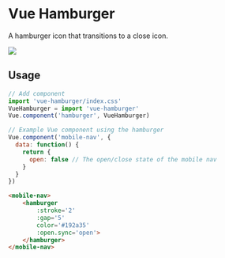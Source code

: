 # Vue Hamburger

A hamburger icon that transitions to a close icon.

![](http://yo.bkwld.com/303I050j2H18/Screen%20Recording%202017-09-05%20at%2001.19%20PM.gif)

## Usage

```javascript
// Add component
import 'vue-hamburger/index.css'
VueHamburger = import 'vue-hamburger'
Vue.component('hamburger', VueHamburger)

// Example Vue component using the hamburger
Vue.component('mobile-nav', {
  data: function() {
    return {
      open: false // The open/close state of the mobile nav
    }
  }
})
```

```html
<mobile-nav>
	<hamburger
		:stroke='2'
		:gap='5'
		color='#192a35'
		:open.sync='open'>
	</hamburger>
</mobile-nav>
```
